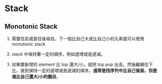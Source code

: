 # Stack

## Monotonic Stack

1. 需要往前或是往後尋找，下一個比自己大或比自己小的元素就可以使用 monotonic stack

2. stack 中保持著一定的順序，例如遞增或是遞減。

3. 如果要新增的 element 比 top 還大/小。就把 top pop 出去。然後繼續往下比，直到保持一定的遞增或是遞減的順序。**通常是找序列中比自己後面，但是值比自己還大/小的題目**。
